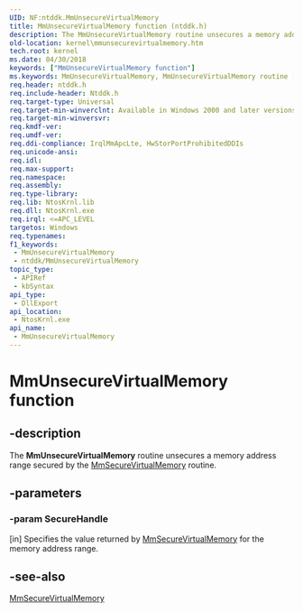 ```yaml
---
UID: NF:ntddk.MmUnsecureVirtualMemory
title: MmUnsecureVirtualMemory function (ntddk.h)
description: The MmUnsecureVirtualMemory routine unsecures a memory address range secured by the MmSecureVirtualMemory routine.
old-location: kernel\mmunsecurevirtualmemory.htm
tech.root: kernel
ms.date: 04/30/2018
keywords: ["MmUnsecureVirtualMemory function"]
ms.keywords: MmUnsecureVirtualMemory, MmUnsecureVirtualMemory routine [Kernel-Mode Driver Architecture], k106_0bfc6e9e-a4e9-4868-b1fb-da6714146dbf.xml, kernel.mmunsecurevirtualmemory, ntddk/MmUnsecureVirtualMemory
req.header: ntddk.h
req.include-header: Ntddk.h
req.target-type: Universal
req.target-min-winverclnt: Available in Windows 2000 and later versions of Windows. This routine is not available in Windows 98/Me.
req.target-min-winversvr: 
req.kmdf-ver: 
req.umdf-ver: 
req.ddi-compliance: IrqlMmApcLte, HwStorPortProhibitedDDIs
req.unicode-ansi: 
req.idl: 
req.max-support: 
req.namespace: 
req.assembly: 
req.type-library: 
req.lib: NtosKrnl.lib
req.dll: NtosKrnl.exe
req.irql: <=APC_LEVEL
targetos: Windows
req.typenames: 
f1_keywords:
 - MmUnsecureVirtualMemory
 - ntddk/MmUnsecureVirtualMemory
topic_type:
 - APIRef
 - kbSyntax
api_type:
 - DllExport
api_location:
 - NtosKrnl.exe
api_name:
 - MmUnsecureVirtualMemory
---
```


# MmUnsecureVirtualMemory function


## -description

The <b>MmUnsecureVirtualMemory</b> routine unsecures a memory address range secured by the <a href="/windows-hardware/drivers/ddi/ntddk/nf-ntddk-mmsecurevirtualmemory">MmSecureVirtualMemory</a> routine.

## -parameters

### -param SecureHandle 

[in]
Specifies the value returned by <a href="/windows-hardware/drivers/ddi/ntddk/nf-ntddk-mmsecurevirtualmemory">MmSecureVirtualMemory</a> for the memory address range.

## -see-also

<a href="/windows-hardware/drivers/ddi/ntddk/nf-ntddk-mmsecurevirtualmemory">MmSecureVirtualMemory</a>
